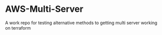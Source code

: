 # AWS-Multi-Server
 A work repo for testing alternative methods to getting multi server working on terraform
